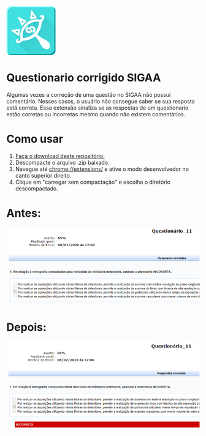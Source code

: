 ![Logo](icon/icon128.png)  
# Questionario corrigido SIGAA

Algumas vezes a correção de uma questão no SIGAA não possui comentário. Nesses casos, o usuário não consegue saber se sua resposta está correta. Essa extensão sinaliza se as respostas de um questionario estão corretas ou incorretas mesmo quando não existem comentários.

# Como usar
1. [Faça o download deste repositório.](https://github.com/daniloimparato/sigaa-questionario/archive/master.zip)
2. Descompacte o arquivo .zip baixado.
2. Navegue até [chrome://extensions/](chrome://extensions/) e ative o modo desenvolvedor no canto superior direito.
3. Clique em "carregar sem compactação" e escolha o diretório descompactado.

# Antes:  
![Antes](img/antes.png)  

# Depois:  
![Antes](img/depois.png)  